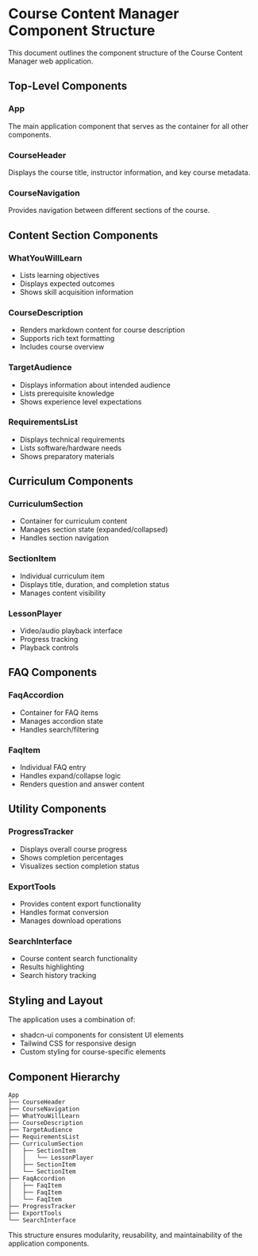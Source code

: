 # Course Content Manager Component Structure

This document outlines the component structure of the Course Content Manager web application.

## Top-Level Components

### App
The main application component that serves as the container for all other components.

### CourseHeader
Displays the course title, instructor information, and key course metadata.

### CourseNavigation
Provides navigation between different sections of the course.

## Content Section Components

### WhatYouWillLearn
- Lists learning objectives
- Displays expected outcomes
- Shows skill acquisition information

### CourseDescription
- Renders markdown content for course description
- Supports rich text formatting
- Includes course overview

### TargetAudience
- Displays information about intended audience
- Lists prerequisite knowledge
- Shows experience level expectations

### RequirementsList
- Displays technical requirements
- Lists software/hardware needs
- Shows preparatory materials

## Curriculum Components

### CurriculumSection
- Container for curriculum content
- Manages section state (expanded/collapsed)
- Handles section navigation

### SectionItem
- Individual curriculum item
- Displays title, duration, and completion status
- Manages content visibility

### LessonPlayer
- Video/audio playback interface
- Progress tracking
- Playback controls

## FAQ Components

### FaqAccordion
- Container for FAQ items
- Manages accordion state
- Handles search/filtering

### FaqItem
- Individual FAQ entry
- Handles expand/collapse logic
- Renders question and answer content

## Utility Components

### ProgressTracker
- Displays overall course progress
- Shows completion percentages
- Visualizes section completion status

### ExportTools
- Provides content export functionality
- Handles format conversion
- Manages download operations

### SearchInterface
- Course content search functionality
- Results highlighting
- Search history tracking

## Styling and Layout

The application uses a combination of:
- shadcn-ui components for consistent UI elements
- Tailwind CSS for responsive design
- Custom styling for course-specific elements

## Component Hierarchy

```
App
├── CourseHeader
├── CourseNavigation
├── WhatYouWillLearn
├── CourseDescription
├── TargetAudience
├── RequirementsList
├── CurriculumSection
│   ├── SectionItem
│   │   └── LessonPlayer
│   ├── SectionItem
│   └── SectionItem
├── FaqAccordion
│   ├── FaqItem
│   ├── FaqItem
│   └── FaqItem
├── ProgressTracker
├── ExportTools
└── SearchInterface
```

This structure ensures modularity, reusability, and maintainability of the application components.